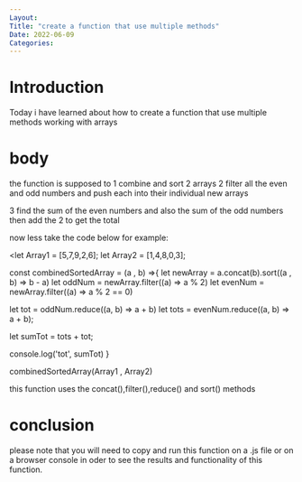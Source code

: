```yaml
---
Layout:
Title: "create a function that use multiple methods"
Date: 2022-06-09
Categories:
---
```


# Introduction

Today i have learned about how to create a function that use multiple methods 
working with arrays

# body

the function is supposed to 
1 combine and sort 2 arrays
2 filter all the even and odd numbers and push each into their individual new arrays

3 find the sum of the even numbers and also the sum of the odd numbers then add the 2 to get the total 

now less take the code below for example:

<let Array1 = [5,7,9,2,6];
let Array2 = [1,4,8,0,3];


const combinedSortedArray = (a , b) =>{
let newArray = a.concat(b).sort((a , b) => b - a)
let oddNum = newArray.filter((a) => a % 2)
let evenNum = newArray.filter((a) => a % 2 == 0)

let tot = oddNum.reduce((a, b) => a + b)
let tots = evenNum.reduce((a, b) => a + b);

let sumTot = tots + tot;

console.log('tot', sumTot)
}

combinedSortedArray(Array1 , Array2)

>

this function uses the concat(),filter(),reduce() and sort() methods

# conclusion
please note that you will need to copy and run this function on a .js file or on a browser
console in oder to see the results and functionality of this function.